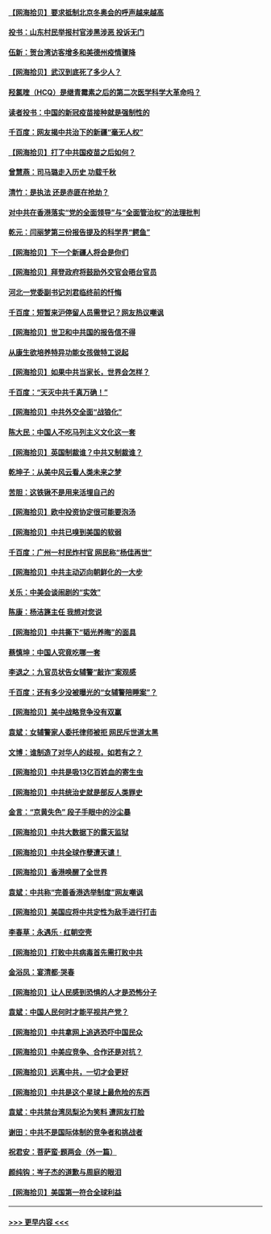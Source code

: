 #### [【网海拾贝】要求抵制北京冬奥会的呼声越来越高](../pages/nsc993/n12868962.md?t=04101951) 
#### [投书：山东村民举报村官涉黑涉恶 投诉无门](../pages/nsc993/n12869726.md?t=04101951) 
#### [伍新：贺台湾访客增多和美德州疫情骤降](../pages/nsc993/n12865651.md?t=04101951) 
#### [【网海拾贝】武汉到底死了多少人？](../pages/nsc993/n12863707.md?t=04101951) 
#### [羟氯喹（HCQ）是继青霉素之后的第二次医学科学大革命吗？](../pages/nsc993/n12638564.md?t=04101951) 
#### [读者投书：中国的新冠疫苗接种就是强制性的](../pages/nsc993/n12859932.md?t=04101951) 
#### [千百度：网友揭中共治下的新疆“毫无人权”](../pages/nsc993/n12858385.md?t=04101951) 
#### [【网海拾贝】打了中共国疫苗之后如何？](../pages/nsc993/n12857866.md?t=04101951) 
#### [曾慧燕：司马璐走入历史 功载千秋](../pages/nsc993/n12856996.md?t=04101951) 
#### [清竹：是执法 还是赤匪在抢劫？](../pages/nsc993/n12856952.md?t=04101951) 
#### [对中共在香港落实“党的全面领导”与“全面管治权”的法理批判](../pages/nsc993/n12856929.md?t=04101951) 
#### [乾元：闫丽梦第三份报告提及的科学界“鳄鱼”](../pages/nsc993/n12855985.md?t=04101951) 
#### [【网海拾贝】下一个新疆人将会是你们](../pages/nsc993/n12855864.md?t=04101951) 
#### [【网海拾贝】拜登政府将鼓励外交官会晤台官员](../pages/nsc993/n12853615.md?t=04101951) 
#### [河北一党委副书记刘君临终前的忏悔](../pages/nsc993/n12849420.md?t=04101951) 
#### [千百度：短暂来沪停留人员需登记？网友热议嘲讽](../pages/nsc993/n12853497.md?t=04101951) 
#### [【网海拾贝】世卫和中共国的报告信不得](../pages/nsc993/n12850902.md?t=04101951) 
#### [从康生欲培养特异功能女孩做特工说起](../pages/nsc993/n12849289.md?t=04101951) 
#### [【网海拾贝】如果中共当家长，世界会怎样？](../pages/nsc993/n12848436.md?t=04101951) 
#### [千百度：“天灭中共千真万确！”](../pages/nsc993/n12845659.md?t=04101951) 
#### [【网海拾贝】中共外交全面“战狼化”](../pages/nsc993/n12845607.md?t=04101951) 
#### [陈大民：中国人不吃马列主义文化这一套](../pages/nsc993/n12842496.md?t=04101951) 
#### [【网海拾贝】英国制裁谁？中共又制裁谁？](../pages/nsc993/n12840909.md?t=04101951) 
#### [乾坤子：从美中风云看人类未来之梦](../pages/nsc993/n12840590.md?t=04101951) 
#### [苦胆：这铁锹不是用来活埋自己的](../pages/nsc993/n12839512.md?t=04101951) 
#### [【网海拾贝】欧中投资协定很可能要泡汤](../pages/nsc993/n12835122.md?t=04101951) 
#### [【网海拾贝】中共已嗅到美国的软弱](../pages/nsc993/n12832411.md?t=04101951) 
#### [千百度：广州一村民炸村官 网民称“杨佳再世”](../pages/nsc993/n12832380.md?t=04101951) 
#### [【网海拾贝】中共主动迈向朝鲜化的一大步](../pages/nsc993/n12829887.md?t=04101951) 
#### [关乐：中美会谈闹剧的“实效”](../pages/nsc993/n12826698.md?t=04101951) 
#### [陈康：杨洁篪主任  我想对您说](../pages/nsc993/n12826609.md?t=04101951) 
#### [【网海拾贝】中共撕下“韬光养晦”的面具](../pages/nsc993/n12826459.md?t=04101951) 
#### [蔡慎坤：中国人究竟吃哪一套](../pages/nsc993/n12826010.md?t=04101951) 
#### [李退之：九官员状告女辅警“敲诈”案观感](../pages/nsc993/n12823984.md?t=04101951) 
#### [千百度：还有多少没被曝光的“女辅警陪睡案”？](../pages/nsc993/n12822136.md?t=04101951) 
#### [【网海拾贝】美中战略竞争没有双赢](../pages/nsc993/n12822105.md?t=04101951) 
#### [袁斌：女辅警家人委托律师被拒 网民斥世道太黑](../pages/nsc993/n12822004.md?t=04101951) 
#### [文博：谁制造了对华人的歧视，如若有之？](../pages/nsc993/n12821635.md?t=04101951) 
#### [【网海拾贝】中共是吸13亿百姓血的寄生虫](../pages/nsc993/n12819191.md?t=04101951) 
#### [【网海拾贝】中共统治史就是部反人类罪史](../pages/nsc993/n12816738.md?t=04101951) 
#### [金言：“京黄失色” 段子手眼中的沙尘暴](../pages/nsc993/n12815700.md?t=04101951) 
#### [【网海拾贝】中共大数据下的露天监狱](../pages/nsc993/n12811075.md?t=04101951) 
#### [【网海拾贝】中共全球作孽遭天谴！](../pages/nsc993/n12810258.md?t=04101951) 
#### [【网海拾贝】香港唤醒了全世界](../pages/nsc993/n12809100.md?t=04101951) 
#### [袁斌：中共称“完善香港选举制度”网友嘲讽](../pages/nsc993/n12808994.md?t=04101951) 
#### [【网海拾贝】美国应将中共定性为敌手进行打击](../pages/nsc993/n12806870.md?t=04101951) 
#### [李春草：永遇乐 · 红朝空壳](../pages/nsc993/n12805365.md?t=04101951) 
#### [【网海拾贝】打败中共病毒首先需打败中共](../pages/nsc993/n12803930.md?t=04101951) 
#### [金浴凤：宴清都‧哭春](../pages/nsc993/n12801601.md?t=04101951) 
#### [【网海拾贝】让人民感到恐惧的人才是恐怖分子](../pages/nsc993/n12799347.md?t=04101951) 
#### [袁斌：中国人民何时才能平视共产党？](../pages/nsc993/n12799306.md?t=04101951) 
#### [【网海拾贝】中共拿网上追逃恐吓中国民众](../pages/nsc993/n12796905.md?t=04101951) 
#### [【网海拾贝】中美应竞争、合作还是对抗？](../pages/nsc993/n12794675.md?t=04101951) 
#### [【网海拾贝】远离中共，一切才会更好](../pages/nsc993/n12793572.md?t=04101951) 
#### [【网海拾贝】中共是这个星球上最危险的东西](../pages/nsc993/n12791400.md?t=04101951) 
#### [袁斌：中共禁台湾凤梨沦为笑料 遭网友打脸](../pages/nsc993/n12791335.md?t=04101951) 
#### [谢田：中共不是国际体制的竞争者和挑战者](../pages/nsc993/n12791212.md?t=04101951) 
#### [祝君安：菩萨蛮·题两会（外一篇）](../pages/nsc993/n12786801.md?t=04101951) 
#### [颜纯钩：岑子杰的道歉与周庭的眼泪](../pages/nsc993/n12786775.md?t=04101951) 
#### [【网海拾贝】美国第一符合全球利益](../pages/nsc993/n12786666.md?t=04101951) 

----
#### [ >>> 更早内容 <<< ](../indexes/nsc993-earlier.md)
